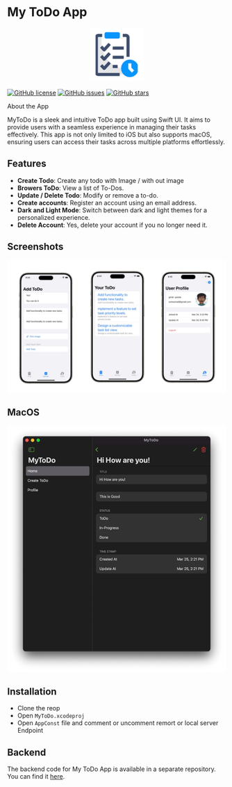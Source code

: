 # My ToDo App

<p align="center">
  <img width="124"  src="appimages/app_icon.png" alt="My Wall App Logo" width="200">
</p>

[![GitHub license](https://img.shields.io/github/license/girish54321/My-Wall)](https://github.com/girish54321/My-Wall/blob/main/LICENSE)
[![GitHub issues](https://img.shields.io/github/issues/girish54321/My-Wall)](https://github.com/girish54321/My-Wall/issues)
[![GitHub stars](https://img.shields.io/github/stars/girish54321/My-Wall)](https://github.com/girish54321/My-Wall/stargazers)

About the App

MyToDo is a sleek and intuitive ToDo app built using Swift UI. It aims to provide users with a seamless experience in managing their tasks effectively. This app is not only limited to iOS but also supports macOS, ensuring users can access their tasks across multiple platforms effortlessly.

## Features

- **Create Todo**: Create any todo with Image / with out image
- **Browers ToDo**: View a list of To-Dos.
- **Update / Delete Todo**: Modify or remove a to-do.
- **Create accounts**: Register an account using an email address.
- **Dark and Light Mode**: Switch between dark and light themes for a personalized experience.
- **Delete Account**: Yes, delete your account if you no longer need it.

## Screenshots

<img width="1604"  src="appimages/appbanner.png?raw=true">

## MacOS

<img width="560"  src="appimages/macosapp.png?raw=true">

## Installation

- Clone the reop
- Open `MyToDo.xcodeproj`
- Open `AppConst` file and comment or uncomment remort or local server Endpoint

## Backend

The backend code for My ToDo App is available in a separate repository. You can find it [here](https://github.com/girish54321/deploy-local-sql-main).
